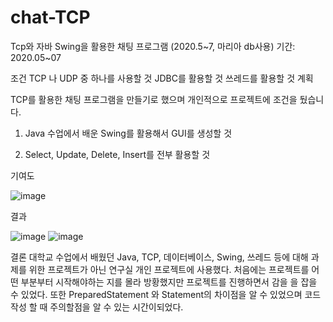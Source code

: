 # chat-TCP

Tcp와 자바 Swing을 활용한 채팅 프로그램 (2020.5~7, 마리아 db사용)
기간: 2020.05~07

조건
TCP 나 UDP 중 하나를 사용할 것
JDBC를 활용할 것
쓰레드를 활용할 것
계획

TCP를 활용한 채팅 프로그램을 만들기로 했으며 개인적으로 프로젝트에 조건을 뒀습니다.

1. Java 수업에서 배운 Swing를 활용해서 GUI를 생성할 것

2. Select, Update, Delete, Insert를 전부 활용할 것

 

기여도

![image](https://user-images.githubusercontent.com/80230579/191724655-522482c2-4cdb-4edf-9c9d-47107c998076.png)

결과

![image](https://user-images.githubusercontent.com/80230579/191724716-cfb992e1-6550-477c-8a44-d8e50e6fd6e3.png)
![image](https://user-images.githubusercontent.com/80230579/191724741-b6fc4d39-1a28-485f-891f-69c2fea554cb.png)

결론
대학교 수업에서 배웠던 Java, TCP, 데이터베이스, Swing, 쓰레드 등에 대해 과제를 위한 프로젝트가 아닌 연구실 개인 프로젝트에 사용했다. 처음에는 프로젝트를 어떤 부분부터 시작해야하는 지를 몰라 방황했지만 프로젝트를 진행하면서 감을 을 잡을 수 있었다. 또한 PreparedStatement 와 Statement의 차이점을 알 수 있었으며 코드 작성 할 때 주의할점을 알 수 있는 시간이되었다.
